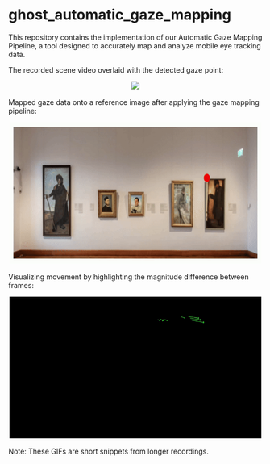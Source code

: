 # ghost_automatic_gaze_mapping
This repository contains the implementation of our Automatic Gaze Mapping Pipeline, a tool designed to accurately map and analyze mobile eye tracking data.


The recorded scene video overlaid with the detected gaze point:
<p align="center">
  <img src="https://github.com/ghostgaze68/ghost_automatic_gaze_mapping/blob/main/videos/gaze.gif" width="500">
</p>


Mapped gaze data onto a reference image after applying the gaze mapping pipeline:
<p align="center">
  <img src="https://github.com/ghostgaze68/ghost_automatic_gaze_mapping/blob/main/videos/mapping.gif" width="500">
</p>


Visualizing movement by highlighting the magnitude difference between frames:
<p align="center">
  <img src="https://github.com/ghostgaze68/ghost_automatic_gaze_mapping/blob/main/videos/optical_flow.gif" width="500">
</p>

Note: These GIFs are short snippets from longer recordings.
